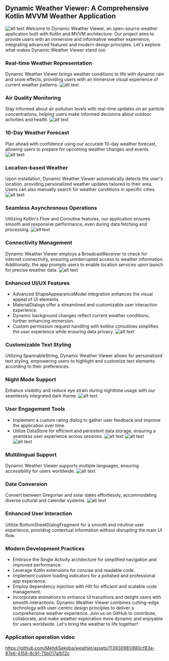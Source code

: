 ## Dynamic Weather Viewer: A Comprehensive Kotlin MVVM Weather Application
![alt text](https://github.com/MehdiSekoba/weather/blob/master/art/Screenshot_2024-02-21-14-42-20-727_com.mehdisekoba.jpg)
Welcome to Dynamic Weather Viewer, an open-source weather application built with Kotlin and MVVM architecture. Our project aims to provide users with an immersive and informative weather experience, integrating advanced features and modern design principles. Let's explore what makes Dynamic Weather Viewer stand out:

### Real-time Weather Representation
Dynamic Weather Viewer brings weather conditions to life with dynamic rain and snow effects, providing users with an immersive visual experience of current weather patterns.
![alt text](https://github.com/MehdiSekoba/weather/blob/master/art/Screenshot_2024-02-21-14-42-20-727_com.mehdisekoba.jpg)

### Air Quality Monitoring
Stay informed about air pollution levels with real-time updates on air particle concentrations, helping users make informed decisions about outdoor activities and health.
![alt text](https://github.com/MehdiSekoba/weather/blob/master/art/Screenshot_2024-02-21-14-42-47-149_com.mehdisekoba.weather.jpg)

### 10-Day Weather Forecast
Plan ahead with confidence using our accurate 10-day weather forecast, allowing users to prepare for upcoming weather changes and events.
![alt text](https://github.com/MehdiSekoba/weather/blob/master/art/Screenshot_2024-02-21-18-19-39-108_com.png)

### Location-based Weather
Upon installation, Dynamic Weather Viewer automatically detects the user's location, providing personalized weather updates tailored to their area. Users can also manually search for weather conditions in specific cities.
![alt text](https://github.com/MehdiSekoba/weather/blob/master/art/Screenshot_2024-02-21-14-42-27-342_com.mehdisekoba.weather.jpg)

### Seamless Asynchronous Operations
Utilizing Kotlin's Flow and Coroutine features, our application ensures smooth and responsive performance, even during data fetching and processing.
![alt text]()

### Connectivity Management
Dynamic Weather Viewer employs a BroadcastReceiver to check for internet connectivity, ensuring uninterrupted access to weather information. Additionally, the app prompts users to enable location services upon launch for precise weather data.
![alt text](https://github.com/MehdiSekoba/weather/blob/master/art/Screenshot_2024-02-21-15-25-23-672_com.mehdisekoba.png)

### Enhanced UI/UX Features
- Advanced ShapeAppearanceModel integration enhances the visual appeal of UI elements.
- MaterialDialogs offer a streamlined and customizable user interaction experience.
- Dynamic background changes reflect current weather conditions, further enhancing immersion.
- Custom permission request handling with kotlinx coroutines simplifies the user experience while ensuring data privacy.
![alt text](https://github.com/MehdiSekoba/weather/blob/master/art/Screenshot_2024-02-21-14-42-37-741_com.mehdisekoba.weather.jpg)

### Customizable Text Styling
Utilizing SpannableString, Dynamic Weather Viewer allows for personalized text styling, empowering users to highlight and customize text elements according to their preferences.

### Night Mode Support
Enhance visibility and reduce eye strain during nighttime usage with our seamlessly integrated dark theme.
![alt text](https://github.com/MehdiSekoba/weather/blob/master/art/Screenshot_2024-02-21-18-19-39-108_com.png)

### User Engagement Tools
- Implement a custom rating dialog to gather user feedback and improve the application over time.
- Utilize DataStore for efficient and persistent data storage, ensuring a seamless user experience across sessions.
![alt text](https://github.com/MehdiSekoba/weather/blob/master/art/Screenshot_2024-02-21-14-43-41-169_com.mehdisekoba.weather.jpg)
![alt text](https://github.com/MehdiSekoba/weather/blob/master/art/Screenshot_2024-02-21-14-43-33-945_com.mehdisekoba.weather.jpg)
![alt text](https://github.com/MehdiSekoba/weather/blob/master/art/Screenshot_2024-02-21-14-43-18-038_com.mehdisekoba.weather.jpg)

### Multilingual Support
Dynamic Weather Viewer supports multiple languages, ensuring accessibility for users worldwide.
![alt text](https://github.com/MehdiSekoba/weather/blob/master/art/Screenshot_2024-02-21-14-43-24-819_com.mehdisekoba.weather.jpg)

### Date Conversion
Convert between Gregorian and solar dates effortlessly, accommodating diverse cultural and calendar systems.
![alt text](https://github.com/MehdiSekoba/weather/blob/master/art/Screenshot_2024-02-21-18-10-07-131_com.mehdisekoba.png)

### Enhanced User Interaction
Utilize BottomSheetDialogFragment for a smooth and intuitive user experience, providing contextual information without disrupting the main UI flow.
### Modern Development Practices
- Embrace the Single Activity architecture for simplified navigation and improved performance.
- Leverage Kotlin extensions for concise and readable code.
- Implement custom loading indicators for a polished and professional app experience.
- Employ dependency injection with Hilt for efficient and scalable code management.
- Incorporate animations to enhance UI transitions and delight users with smooth interactions.
Dynamic Weather Viewer combines cutting-edge technology with user-centric design principles to deliver a comprehensive weather experience. Join us on GitHub to contribute, collaborate, and make weather exploration more dynamic and enjoyable for users worldwide. Let's bring the weather to life together!
### Application operation video
https://github.com/MehdiSekoba/weather/assets/113930981/880cf83a-87e6-4158-8c91-75b017afb12c
